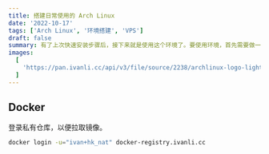 ```yaml
---
title: 搭建日常使用的 Arch Linux
date: '2022-10-17'
tags: ['Arch Linux', '环境搭建', 'VPS']
draft: false
summary: 有了上次快速安装步骤后，接下来就是使用这个环境了。要使用环境，首先需要做一些初始化操作。我的步骤适合我，但不一定适合你，只是记录和参考。
images:
  [
    'https://pan.ivanli.cc/api/v3/file/source/2238/archlinux-logo-light.png?sign=bWxqFFy3RUDT5UsWb4UD5byt-_L4h79wede3runRKFc%3D%3A0',
  ]
---
```


## Docker

登录私有仓库，以便拉取镜像。

```zsh
docker login -u="ivan+hk_nat" docker-registry.ivanli.cc
```
